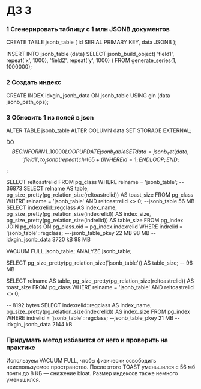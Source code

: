 # ДЗ 3
### 1 Сгенерировать таблицу с 1 млн JSONB документов
CREATE TABLE jsonb_table (
id SERIAL PRIMARY KEY,
data JSONB
);


INSERT INTO jsonb_table (data)
SELECT jsonb_build_object(
'field1', repeat('x', 1000),
'field2', repeat('y', 1000)
)
FROM generate_series(1, 1000000);

### 2 Создать индекс
CREATE INDEX idxgin_jsonb_data ON jsonb_table USING gin (data jsonb_path_ops);

### 3 Обновить 1 из полей в json
ALTER TABLE jsonb_table ALTER COLUMN data SET STORAGE EXTERNAL;

DO $$
BEGIN
FOR i IN 1..10000 LOOP
UPDATE jsonb_table
SET data = jsonb_set(data, '{field1}', to_jsonb(repeat(chr(65 + (i % 26)), 1000)))
WHERE id = 1;
END LOOP;
END;
$$;


SELECT reltoastrelid FROM pg_class WHERE relname = 'jsonb_table';
-- 36873
SELECT
relname AS table,
pg_size_pretty(pg_relation_size(reltoastrelid)) AS toast_size
FROM pg_class
WHERE relname = 'jsonb_table' AND reltoastrelid <> 0;
--jsonb_table	56 MB
SELECT
indexrelid::regclass AS index_name,
pg_size_pretty(pg_relation_size(indexrelid)) AS index_size,
pg_size_pretty(pg_relation_size(indrelid)) AS table_size
FROM pg_index
JOIN pg_class ON pg_class.oid = pg_index.indexrelid
WHERE indrelid = 'jsonb_table'::regclass;
---jsonb_table_pkey	22 MB	98 MB
--idxgin_jsonb_data	3720 kB	98 MB

VACUUM FULL jsonb_table;
ANALYZE jsonb_table;



SELECT pg_size_pretty(pg_relation_size('jsonb_table')) AS table_size;
-- 96 MB

SELECT
relname AS table,
pg_size_pretty(pg_relation_size(reltoastrelid)) AS toast_size
FROM pg_class
WHERE relname = 'jsonb_table' AND reltoastrelid <> 0;

-- 8192 bytes
SELECT
indexrelid::regclass AS index_name,
pg_size_pretty(pg_relation_size(indexrelid)) AS index_size
FROM pg_index
WHERE indrelid = 'jsonb_table'::regclass;
--jsonb_table_pkey	21 MB
--idxgin_jsonb_data	2144 kB


### Придумать метод избавится от него и проверить на практике
Используем VACUUM FULL, чтобы физически освободить неиспользуемое пространство. 
После этого TOAST уменьшился с 56 мб почти до 8 КБ — снижение bloat.
Размер индексов также немного уменьшился.